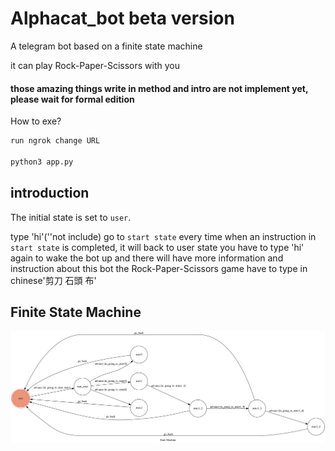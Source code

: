 # Alphacat_bot beta version

A telegram bot based on a finite state machine

it can play Rock-Paper-Scissors with you

#### those amazing things write in method and intro are not implement yet, please wait for formal edition  

How to exe?
```sh
run ngrok change URL

python3 app.py
```


## introduction
The initial state is set to `user`.

type 'hi'(''not include) go to `start state` 
every time when an instruction in `start state` is completed, it will back to user state
you have to type 'hi' again to wake the bot up
and there will have more information and instruction about this bot
the Rock-Paper-Scissors game have to type in chinese'剪刀 石頭 布'


## Finite State Machine
![fsm](./show-fsm.png)
